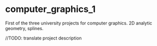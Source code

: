 # computer_graphics_1
First of the three university projects for computer graphics. 2D analytic geometry, splines.

//TODO: translate project description
